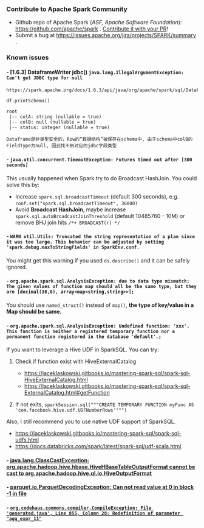 ### Contribute to Apache Spark Community
 
- Github repo of Apache Spark (*ASF, Apache Software Foundation*): https://github.com/apache/spark . [Contribute it with your PR](https://github.com/apache/spark/blob/master/CONTRIBUTING.md)!
- Submit a bug at https://issues.apache.org/jira/projects/SPARK/summary .


### Known issues

#### - [1.6.3] DataframeWriter jdbc() `java.lang.IllegalArgumentException: Can't get JDBC type for null`

```
https://spark.apache.org/docs/1.6.3/api/java/org/apache/spark/sql/DataFrame.html

df.printSchema()

root
 |-- colA: string (nullable = true)
 |-- colB: null (nullable = true)
 |-- status: integer (nullable = true)

Dataframe是非类型安全的，Row的“数据结构”被保存在schema中, 由于schema中colB的FieldType为null, 因此找不到对应的jdbc字段类型
```

#### - `java.util.concurrent.TimeoutException: Futures timed out after [300 seconds]`

This usually happened when Spark try to do Broadcast HashJoin. You could solve this by:
- Increase `spark.sql.broadcastTimeout` (default 300 seconds), e.g. `conf.set("spark.sql.broadcastTimeout", 36000)`
- Avoid **Broadcast HashJoin**, maybe increase `spark.sql.autoBroadcastJoinThreshold` (default 10485760 - 10M) or remove BHJ join hits `/*+ BROADCAST(r) */`

#### - `WARN util.Utils: Truncated the string representation of a plan since it was too large. This behavior can be adjusted by setting 'spark.debug.maxToStringFields' in SparkEnv.conf.`

You might get this warning if you used `ds.describe()` and it can be safely ignored.

#### - `org.apache.spark.sql.AnalysisException: due to data type mismatch: The given values of function map should all be the same type, but they are [decimal(38,0), array<map<string,string>>];`

You should use `named_struct()` instead of `map()`, **the type of key/value in a Map should be same.**

#### - `org.apache.spark.sql.AnalysisException: Undefined function: 'xxx'. This function is neither a registered temporary function nor a permanent function registered in the database 'default'.;`

If you want to leverage a Hive UDF in SparkSQL. You can try:
1. Check if function exist with HiveExternalCatalog
    - https://jaceklaskowski.gitbooks.io/mastering-spark-sql/spark-sql-HiveExternalCatalog.html
    - https://jaceklaskowski.gitbooks.io/mastering-spark-sql/spark-sql-ExternalCatalog.html#getFunction

2. If not exits, `sparkSession.sql("""CREATE TEMPORARY FUNCTION myFunc AS 'com.facebook.hive.udf.UDFNumberRows'""")`

Also, I still recommend you to use native UDF support of SparkSQL.
- https://jaceklaskowski.gitbooks.io/mastering-spark-sql/spark-sql-udfs.html
- https://docs.databricks.com/spark/latest/spark-sql/udf-scala.html


#### - [java.lang.ClassCastException: org.apache.hadoop.hive.hbase.HiveHBaseTableOutputFormat cannot be cast to org.apache.hadoop.hive.ql.io.HiveOutputFormat](SPARK-6628.md)

#### - [parquet.io.ParquetDecodingException: Can not read value at 0 in block -1 in file](./SPARK-20937.md)

#### - [`org.codehaus.commons.compiler.CompileException: File 'generated.java', Line 855, Column 28: Redefinition of parameter "agg_expr_11"`](./SPARK-23986.md)
